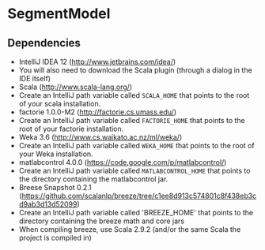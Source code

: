 # SegmentModel

## Dependencies
* IntelliJ IDEA 12 (http://www.jetbrains.com/idea/)
 * You will also need to download the Scala plugin (through a dialog in the IDE itself)
* Scala (http://www.scala-lang.org/)
 * Create an IntelliJ path variable called `SCALA_HOME` that points to the root of your scala installation.
* factorie 1.0.0-M2 (http://factorie.cs.umass.edu/)
 * Create an IntelliJ path variable called `FACTORIE_HOME` that points to the root of your factorie installation.
* Weka 3.6 (http://www.cs.waikato.ac.nz/ml/weka/)
 * Create an IntelliJ path variable called `WEKA_HOME` that points to the root of your Weka installation.
* matlabcontrol 4.0.0 (https://code.google.com/p/matlabcontrol/)
 * Create an IntelliJ path variable called `MATLABCONTROL_HOME` that points to the directory containing the matlabcontrol jar.
* Breese Snapshot 0.2.1 (https://github.com/scalanlp/breeze/tree/c1ee8d913c574801c8f438eb3cd9ab3d13d52099)
 * Create an IntelliJ path variable called 'BREEZE_HOME' that points to the directory containing the breeze math and core jars
 * When compiling breeze, use Scala 2.9.2 (and/or the same Scala the project is compiled in)